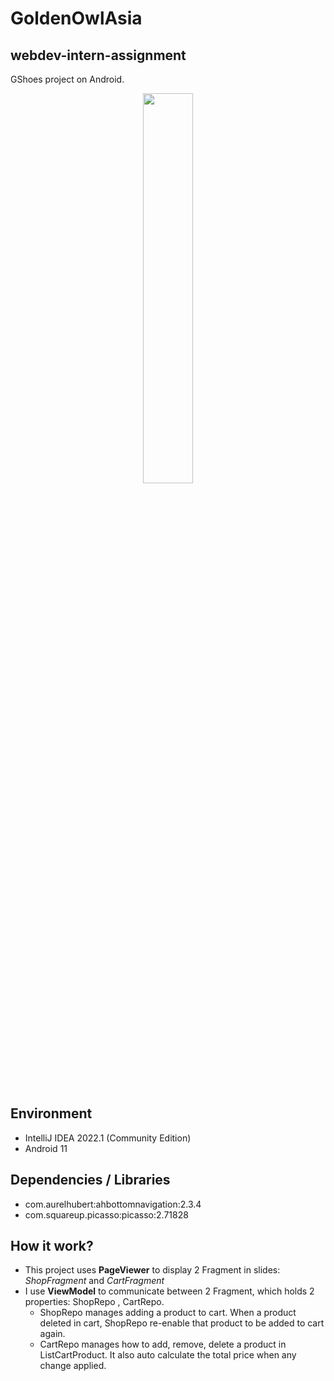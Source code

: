 # GoldenOwlAsia
## webdev-intern-assignment
<p>
GShoes project on Android.
</p>

<p align="center">
<img src="./resources/Peek%202022-04-25%2020-56.gif" width="40%" />
</p>
<br>

## Environment
- IntelliJ IDEA 2022.1 (Community Edition)
- Android 11

## Dependencies / Libraries
- com.aurelhubert:ahbottomnavigation:2.3.4
- com.squareup.picasso:picasso:2.71828

## How it work?
- This project uses **PageViewer** to display 2 Fragment in slides: _ShopFragment_ and _CartFragment_
- I use **ViewModel** to communicate between 2 Fragment, which holds 2 properties:
ShopRepo , CartRepo.
  - ShopRepo manages adding a product to cart. When a product deleted in cart, ShopRepo re-enable that product to be added to cart again.
  - CartRepo manages how to add, remove, delete a product in ListCartProduct. It also auto calculate the total price when any change applied.

